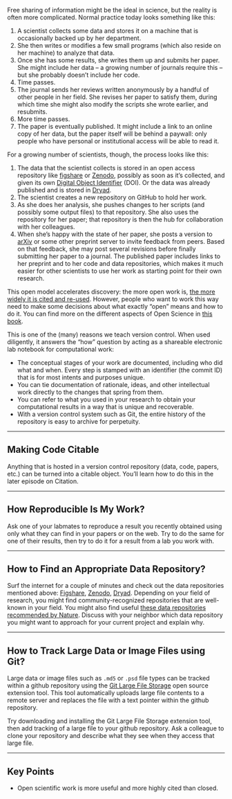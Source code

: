 Free sharing of information might be the ideal in science, but the reality is often more complicated. Normal practice today looks something like this:
1. A scientist collects some data and stores it on a machine that is occasionally backed up by her department.
2. She then writes or modifies a few small programs (which also reside on her machine) to analyze that data.
3. Once she has some results, she writes them up and submits her paper. She might include her data – a growing number of journals require this – but she probably doesn’t include her code.
4. Time passes.
5. The journal sends her reviews written anonymously by a handful of other people in her field. She revises her paper to satisfy them, during which time she might also modify the scripts she wrote earlier, and resubmits.
6. More time passes.
7. The paper is eventually published. It might include a link to an online copy of her data, but the paper itself will be behind a paywall: only people who have personal or institutional access will be able to read it.

For a growing number of scientists, though, the process looks like this:
1. The data that the scientist collects is stored in an open access repository like [figshare](https://figshare.com/) or [Zenodo](https://zenodo.org/), possibly as soon as it’s collected, and given its own [Digital Object Identifier](https://en.wikipedia.org/wiki/Digital_object_identifier) (DOI). Or the data was already published and is stored in [Dryad](https://datadryad.org/stash).
2. The scientist creates a new repository on GitHub to hold her work.
3. As she does her analysis, she pushes changes to her scripts (and possibly some output files) to that repository. She also uses the repository for her paper; that repository is then the hub for collaboration with her colleagues.
4. When she’s happy with the state of her paper, she posts a version to [arXiv](https://arxiv.org/) or some other preprint server to invite feedback from peers.
Based on that feedback, she may post several revisions before finally submitting her paper to a journal.
The published paper includes links to her preprint and to her code and data repositories, which makes it much easier for other scientists to use her work as starting point for their own research.

This open model accelerates discovery: the more open work is, [the more widely it is cited and re-used](https://journals.plos.org/plosone/article?id=10.1371/journal.pone.0000308). However, people who want to work this way need to make some decisions about what exactly “open” means and how to do it. You can find more on the different aspects of Open Science in [this book](https://link.springer.com/book/10.1007/978-3-319-00026-8).

This is one of the (many) reasons we teach version control. When used diligently, it answers the “how” question by acting as a shareable electronic lab notebook for computational work:
- The conceptual stages of your work are documented, including who did what and when. Every step is stamped with an identifier (the commit ID) that is for most intents and purposes unique.
- You can tie documentation of rationale, ideas, and other intellectual work directly to the changes that spring from them.
- You can refer to what you used in your research to obtain your computational results in a way that is unique and recoverable.
- With a version control system such as Git, the entire history of the repository is easy to archive for perpetuity.

---------------

## Making Code Citable
Anything that is hosted in a version control repository (data, code, papers, etc.) can be turned into a citable object. You’ll learn how to do this in the later episode on Citation.

---------------

## How Reproducible Is My Work?
Ask one of your labmates to reproduce a result you recently obtained using only what they can find in your papers or on the web. Try to do the same for one of their results, then try to do it for a result from a lab you work with.

-----------------------

## How to Find an Appropriate Data Repository?
Surf the internet for a couple of minutes and check out the data repositories mentioned above: [Figshare](https://figshare.com/), [Zenodo](https://zenodo.org/), [Dryad](https://datadryad.org/stash). Depending on your field of research, you might find community-recognized repositories that are well-known in your field. You might also find useful [these data repositories recommended by Nature](https://www.nature.com/sdata/policies/repositories). Discuss with your neighbor which data repository you might want to approach for your current project and explain why.

--------------------

## How to Track Large Data or Image Files using Git?
Large data or image files such as `.md5` or `.psd` file types can be tracked within a github repository using the [Git Large File Storage](https://git-lfs.github.com/) open source extension tool. This tool automatically uploads large file contents to a remote server and replaces the file with a text pointer within the github repository.

Try downloading and installing the Git Large File Storage extension tool, then add tracking of a large file to your github repository. Ask a colleague to clone your repository and describe what they see when they access that large file.

-------------------

## Key Points
- Open scientific work is more useful and more highly cited than closed.

<br/>
